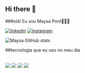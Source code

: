 ## Hi there 👋

###olá! Eu sou Maysa Pont🙋🏻‍♀️


[![linkedin](https://img.shields.io/badge/LinkedIn-0077B5?style=for-the-badge&logo=linkedin&logoColor=white)](https://www.linkedin.com/in/maysa-pont-1939442a6/)
[![instagram](https://img.shields.io/badge/Instagram-E4405F?style=for-the-badge&logo=instagram&logoColor=white)](https://www.instagram.com/pont.maysa/)

![Maysa GitHub stats](https://github-readme-stats.vercel.app/api?username=maysapont&show_icons=true&theme=dracula)

##tecnologia que eu uso no meu dia 

<div style= "display: inline_black"><br/>
 <img align="center" alt"html5" src="https://img.shields.io/badge/HTML5-E34F26?style=for-the-badge&logo=html5&logoColor=white"/>
 <img align="center" alt"html5" src="https://img.shields.io/badge/CSS3-1572B6?style=for-the-badge&logo=css3&logoColor=white"/>
 <img align="center" alt"html5" src="https://img.shields.io/badge/JavaScript-F7DF1E?style=for-the-badge&logo=javascript&logoColor=black"/>
<img align="center" alt"html5" src="https://img.shields.io/badge/Python-14354C?style=for-the-badge&logo=python&logoColor=white"/>
</div>
